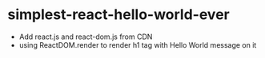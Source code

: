# simplest-react-hello-world-ever

* Add react.js and react-dom.js from CDN
* using ReactDOM.render to render h1 tag with Hello World message on it

